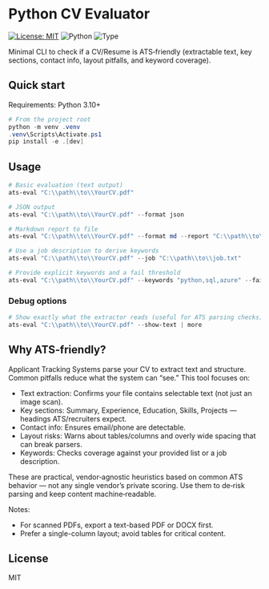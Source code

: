# Python CV Evaluator

[![License: MIT](https://img.shields.io/badge/license-MIT-blue.svg)](LICENSE)
![Python](https://img.shields.io/badge/python-3.10%2B-blue)
![Type](https://img.shields.io/badge/type-CLI-success)

Minimal CLI to check if a CV/Resume is ATS‑friendly (extractable text, key sections, contact info, layout pitfalls, and keyword coverage).

## Quick start

Requirements: Python 3.10+

```powershell
# From the project root
python -m venv .venv
.venv\Scripts\Activate.ps1
pip install -e .[dev]
```

## Usage

```powershell
# Basic evaluation (text output)
ats-eval "C:\\path\\to\\YourCV.pdf"

# JSON output
ats-eval "C:\\path\\to\\YourCV.pdf" --format json

# Markdown report to file
ats-eval "C:\\path\\to\\YourCV.pdf" --format md --report "C:\\path\\to\\report.md"

# Use a job description to derive keywords
ats-eval "C:\\path\\to\\YourCV.pdf" --job "C:\\path\\to\\job.txt"

# Provide explicit keywords and a fail threshold
ats-eval "C:\\path\\to\\YourCV.pdf" --keywords "python,sql,azure" --fail-under 75
```

### Debug options

```powershell
# Show exactly what the extractor reads (useful for ATS parsing checks)
ats-eval "C:\\path\\to\\YourCV.pdf" --show-text | more
```

## Why ATS‑friendly?

Applicant Tracking Systems parse your CV to extract text and structure. Common pitfalls reduce what the system can “see.” This tool focuses on:

- Text extraction: Confirms your file contains selectable text (not just an image scan).
- Key sections: Summary, Experience, Education, Skills, Projects — headings ATS/recruiters expect.
- Contact info: Ensures email/phone are detectable.
- Layout risks: Warns about tables/columns and overly wide spacing that can break parsers.
- Keywords: Checks coverage against your provided list or a job description.

These are practical, vendor‑agnostic heuristics based on common ATS behavior — not any single vendor’s private scoring. Use them to de‑risk parsing and keep content machine‑readable.

Notes:
- For scanned PDFs, export a text-based PDF or DOCX first.
- Prefer a single-column layout; avoid tables for critical content.

## License
MIT
